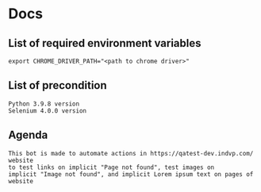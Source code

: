 # Docs


## List of required environment variables

```
export CHROME_DRIVER_PATH="<path to chrome driver>"
```

## List of precondition

```
Python 3.9.8 version
Selenium 4.0.0 version
```

## Agenda

```
This bot is made to automate actions in https://qatest-dev.indvp.com/ website 
to test links on implicit "Page not found", test images on
implicit "Image not found", and implicit Lorem ipsum text on pages of website
```